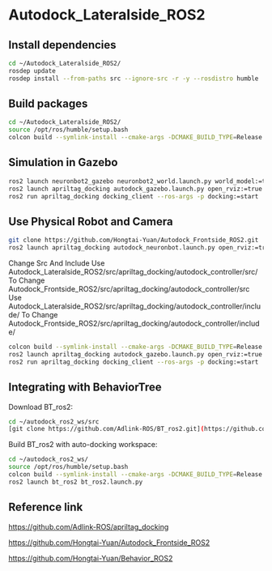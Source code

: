 # Autodock_Lateralside_ROS2

## Install dependencies
```bash
cd ~/Autodock_Lateralside_ROS2/
rosdep update
rosdep install --from-paths src --ignore-src -r -y --rosdistro humble
```

## Build packages
```bash
cd ~/Autodock_Lateralside_ROS2/
source /opt/ros/humble/setup.bash
colcon build --symlink-install --cmake-args -DCMAKE_BUILD_TYPE=Release
``` 
## Simulation in Gazebo

```bash
ros2 launch neuronbot2_gazebo neuronbot2_world.launch.py world_model:=tag.model use_camera:=top
ros2 launch apriltag_docking autodock_gazebo.launch.py open_rviz:=true
ros2 run apriltag_docking docking_client --ros-args -p docking:=start
```

## Use Physical Robot and Camera

```bash
git clone https://github.com/Hongtai-Yuan/Autodock_Frontside_ROS2.git
ros2 launch apriltag_docking autodock_neuronbot.launch.py open_rviz:=true
```

Change Src And Include
Use Autodock_Lateralside_ROS2/src/apriltag_docking/autodock_controller/src/ To Change Autodock_Frontside_ROS2/src/apriltag_docking/autodock_controller/src
Use Autodock_Lateralside_ROS2/src/apriltag_docking/autodock_controller/include/ To Change Autodock_Frontside_ROS2/src/apriltag_docking/autodock_controller/include/

```bash
colcon build --symlink-install --cmake-args -DCMAKE_BUILD_TYPE=Release
ros2 launch apriltag_docking autodock_gazebo.launch.py open_rviz:=true
ros2 run apriltag_docking docking_client --ros-args -p docking:=start
```

## Integrating with BehaviorTree

Download BT_ros2:

```bash
cd ~/autodock_ros2_ws/src
[git clone https://github.com/Adlink-ROS/BT_ros2.git](https://github.com/Hongtai-Yuan/Behavior_ROS2.git)
```

Build BT_ros2 with auto-docking workspace:

```bash
cd ~/autodock_ros2_ws/
source /opt/ros/humble/setup.bash
colcon build --symlink-install --cmake-args -DCMAKE_BUILD_TYPE=Release -DBUILD_AUTODOCK=ON
ros2 launch bt_ros2 bt_ros2.launch.py
```

## Reference link
https://github.com/Adlink-ROS/apriltag_docking

https://github.com/Hongtai-Yuan/Autodock_Frontside_ROS2

https://github.com/Hongtai-Yuan/Behavior_ROS2
